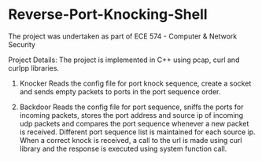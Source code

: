 # Reverse-Port-Knocking-Shell

The project was undertaken as part of ECE 574 - Computer & Network Security

Project Details:
The project is implemented in C++ using pcap, curl and curlpp libraries. 

1. Knocker
Reads the config file for port knock sequence, create a socket and sends empty packets to ports in the port sequence order.

2. Backdoor
Reads the config file for port sequence, sniffs the ports for incoming packets, stores the port address and source ip of incoming udp packets and compares the port sequence whenever a new packet is received. Different port sequence list is maintained for each source ip. When a correct knock is received, a call to the url is made using curl library and the response is executed using system function call.
